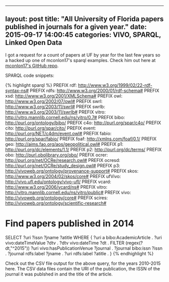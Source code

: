 

---
layout: post
title:  "All University of Florida papers published in journals for a given year."
date:   2015-09-17 14:00:45
categories: VIVO, SPARQL, Linked Open Data
---
I got a request for a count of papers at UF by year for the last few years so a hacked up one of mconlon17's sparql examples. Check him out here at [mconlon17's GitHub repo][mconlon17-gh]. 

SPARQL code snippets:

{% highlight sparql %}
PREFIX rdf:      <http://www.w3.org/1999/02/22-rdf-syntax-ns#>
PREFIX rdfs:     <http://www.w3.org/2000/01/rdf-schema#>
PREFIX xsd:      <http://www.w3.org/2001/XMLSchema#>
PREFIX owl:      <http://www.w3.org/2002/07/owl#>
PREFIX swrl:     <http://www.w3.org/2003/11/swrl#>
PREFIX swrlb:    <http://www.w3.org/2003/11/swrlb#>
PREFIX vitro:    <http://vitro.mannlib.cornell.edu/ns/vitro/0.7#>
PREFIX bibo:     <http://purl.org/ontology/bibo/>
PREFIX c4o:      <http://purl.org/spar/c4o/>
PREFIX cito:     <http://purl.org/spar/cito/>
PREFIX event:    <http://purl.org/NET/c4dm/event.owl#>
PREFIX fabio:    <http://purl.org/spar/fabio/>
PREFIX foaf:     <http://xmlns.com/foaf/0.1/>
PREFIX geo:      <http://aims.fao.org/aos/geopolitical.owl#>
PREFIX p1:       <http://purl.org/dc/elements/1.1/>
PREFIX p2:       <http://purl.org/dc/terms/>
PREFIX obo:      <http://purl.obolibrary.org/obo/>
PREFIX ocrer:    <http://purl.org/net/OCRe/research.owl#>
PREFIX ocresd:   <http://purl.org/net/OCRe/study_design.owl#>
PREFIX p3:       <http://vivoweb.org/ontology/provenance-support#>
PREFIX skos:     <http://www.w3.org/2004/02/skos/core#>
PREFIX ufVivo:   <http://vivo.ufl.edu/ontology/vivo-ufl/>
PREFIX vcard:    <http://www.w3.org/2006/vcard/ns#>
PREFIX vitro:    <http://vitro.mannlib.cornell.edu/ns/vitro/public#>
PREFIX vivo:     <http://vivoweb.org/ontology/core#>
PREFIX scires:   <http://vivoweb.org/ontology/scientific-research#>

#
#
# Find papers published in 2014 

SELECT ?uri ?issn ?jname ?atitle
WHERE {
	?uri a bibo:AcademicArticle .
	?uri vivo:dateTimeValue ?dtv .
	?dtv vivo:dateTime ?dt .
	FILTER (regex(?dt,"^2015"))
	?uri vivo:hasPublicationVenue ?journal .
	?journal bibo:issn ?issn .
        ?journal rdfs:label ?jname .
        ?uri rdfs:label ?atitle .
	}
{% endhighlight %}


Check out the CSV file output for the above query, for the years 2010-2015 here. The CSV data files contain the URI of the publication, the ISSN of the journal it was publshed in and the title of the article. 


[UF VIVO]:      http://vivo.ufl.edu
[mconlon17-gh]:   https://github.com/mconlon17


